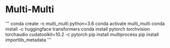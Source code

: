 # Multi-Multi

'''
conda create -n multi_multi python=3.6
conda activate multi_multi
conda install -c huggingface transformers
conda install pytorch torchvision torchaudio cudatoolkit=10.2 -c pytorch
pip install multiprocess
pip install importlib_metadata
'''
